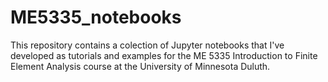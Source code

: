 # ME5335_notebooks
This repository contains a colection of Jupyter notebooks that I've developed as tutorials and examples for the ME 5335 Introduction to Finite Element Analysis course at the University of Minnesota Duluth. 
